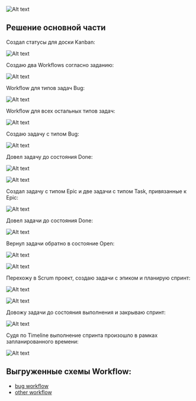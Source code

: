 
![Alt text](IMG/img_1.png)

## Решение основной части

Создал статусы для доски Kanban:

![Alt text](IMG/img_2.png)

Создаю два Workflows согласно заданию:

![Alt text](IMG/img_3.png)

Workflow для типов задач Bug:

![Alt text](IMG/img_4.png)

Workflow для всех остальных типов задач:

![Alt text](IMG/img_5.png)

Создаю задачу с типом Bug:

![Alt text](IMG/img_6.png)

Довел задачу до состояния Done:

![Alt text](IMG/img_11.png)

![Alt text](IMG/img_7.png)

Создал задачу с типом Epic и две задачи с типом Task, привязанные к Epic:

![Alt text](IMG/img_8.png)

Довел задачи до состояния Done:

![Alt text](IMG/img_9.png)

Вернул задачи обратно в состояние Open:

![Alt text](IMG/img_10.png)

![Alt text](IMG/img_12.png)

Перехожу в Scrum проект, создаю задачи с эпиком и планирую спринт:

![Alt text](IMG/img_13.png)

![Alt text](IMG/img_14.png)

Довожу задачи до состояния выполнения и закрываю спринт:

![Alt text](IMG/img_15.png)

Судя по Timeline выполнение спринта произошло в рамках запланированного времени:

![Alt text](IMG/img_16.png)

## Выгруженные схемы Workflow:

* [bug workflow](https://github.com/ryzhakovks/mnt-homeworks/blob/MNT-video/09-ci-01-intro/Workflows/Bug.xml)
* [other workflow](https://github.com/ryzhakovks/mnt-homeworks/blob/MNT-video/09-ci-01-intro/Workflows/Other.xml)
